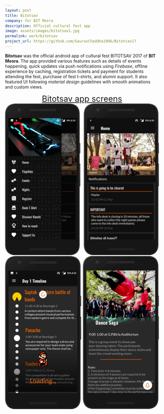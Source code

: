 ```yaml
---
layout: post
title: Bitotsav
company: for BIT Mesra
description: Official cultural fest app
image: assets/images/bitotsav1.jpg
permalink: work/bitotsav
project_url: https://github.com/GauravChaddha1996/Bitotsav17
---
```

**Bitotsav** was the official android app of cultural fest BITOTSAV 2017 of **BIT Mesra**. The app provided 
various features such as details of events happening, quick updates via push notifications using *Firebase*, offline experience by caching, 
registration tickets and payment for students attending the fest, purchase of fest t-shirts, and alumni support.
It also featured UI following *material design* guidelines with smooth animations and custom views. 

<center> <span  style="font-size:20pt; text-decoration:underline" align="middle"> Bitotsav app screens </span> </center>
<center> <img src="/assets/images/bitotsav2.png" alt="" /> <img src="/assets/images/bitotsav3.png" alt="" /> </center>

